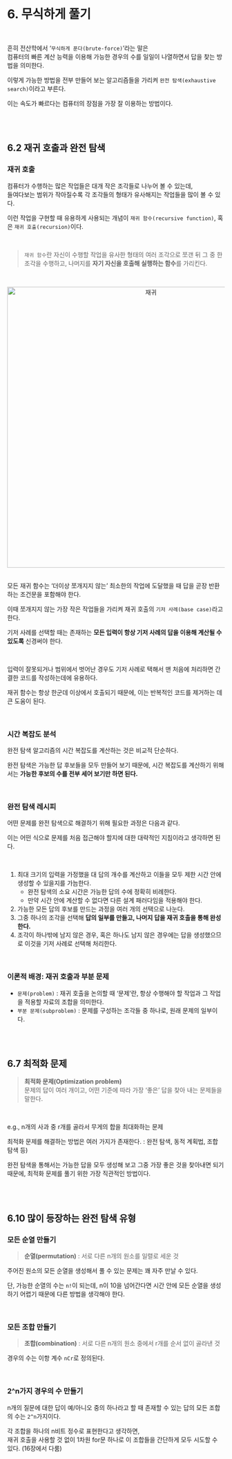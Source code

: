 # 6. 무식하게 풀기

<br/>

흔히 전산학에서 ‘`무식하게 푼다(brute-force)`’라는 말은  
컴퓨터의 빠른 계산 능력을 이용해 가능한 경우의 수를 일일이 나열하면서 답을 찾는 방법을 의미한다.

이렇게 가능한 방법을 전부 만들어 보는 알고리즘들을 가리켜 `완전 탐색(exhaustive search)`이라고 부른다.

이는 속도가 빠르다는 컴퓨터의 장점을 가장 잘 이용하는 방법이다.

<br/>
<br/>

## 6.2 재귀 호출과 완전 탐색

### 재귀 호출

컴퓨터가 수행하는 많은 작업들은 대개 작은 조각들로 나누어 볼 수 있는데,  
들여다보는 범위가 작아질수록 각 조각들의 형태가 유사해지는 작업들을 많이 볼 수 있다.

이런 작업을 구현할 때 유용하게 사용되는 개념이 `재귀 함수(recursive function)`, 혹은 `재귀 호출(recursion)`이다.

<br/>

> `재귀 함수`란 자신이 수행할 작업을 유사한 형태의 여러 조각으로 쪼갠 뒤 그 중 한 조각을 수행하고, 나머지를 **자기 자신을 호출해 실행하는 함수**를 가리킨다.

<br/>

<p align="center"><img width="650" alt="재귀" src="https://github.com/eunaJung01/Algorithmic-Problem-Solving-Strategies/assets/86337233/0759093c-5a19-4d45-b607-fdb6fe45320c">

<br/>
<br/>

모든 재귀 함수는 ‘더이상 쪼개지지 않는’ 최소한의 작업에 도달했을 때 답을 곧장 반환하는 조건문을 포함해야 한다.

이때 쪼개지지 않는 가장 작은 작업들을 가리켜 재귀 호출의 `기저 사례(base case)`라고 한다.

기저 사례를 선택할 때는 존재하는 **모든 입력이 항상 기저 사례의 답을 이용해 계산될 수 있도록** 신경써야 한다.

<br/>

입력이 잘못되거나 범위에서 벗어난 경우도 기저 사례로 택해서 맨 처음에 처리하면 간결한 코드를 작성하는데에 유용하다.

재귀 함수는 항상 한군데 이상에서 호출되기 때문에, 이는 반복적인 코드를 제거하는 데 큰 도움이 된다.

<br/>

### 시간 복잡도 분석

완전 탐색 알고리즘의 시간 복잡도를 계산하는 것은 비교적 단순하다.

완전 탐색은 가능한 답 후보들을 모두 만들어 보기 때문에, 시간 복잡도를 계산하기 위해서는 **가능한 후보의 수를 전부 세어 보기만 하면 된다.**

<br/>

### 완전 탐색 레시피

어떤 문제를 완전 탐색으로 해결하기 위해 필요한 과정은 다음과 같다.

이는 어떤 식으로 문제를 처음 접근해야 할지에 대한 대략적인 지침이라고 생각하면 된다.

<br/>

1. 최대 크기의 입력을 가정했을 대 답의 개수를 계산하고 이들을 모두 제한 시간 안에 생성할 수 있을지를 가늠한다.
    - 완전 탐색의 소요 시간은 가능한 답의 수에 정확히 비례한다.
    - 만약 시간 안에 계산할 수 없다면 다른 설계 패러다임을 적용해야 한다.
2. 가능한 모든 답의 후보를 만드는 과정을 여러 개의 선택으로 나눈다.
3. 그중 하나의 조각을 선택해 **답의 일부를 만들고, 나머지 답을 재귀 호출을 통해 완성한다.**
4. 조각이 하나밖에 남지 않은 경우, 혹은 하나도 남지 않은 경우에는 답을 생성했으므로 이것을 기저 사례로 선택해 처리한다.

<br/>

### 이론적 배경: 재귀 호출과 부분 문제

- `문제(problem)` : 재귀 호출을 논의할 때 ‘문제’란, 항상 수행해야 할 작업과 그 작업을 적용할 자료의 조합을 의미한다.
- `부분 문제(subproblem)` : 문제를 구성하는 조각들 중 하나로, 원래 문제의 일부이다.

<br/>
<br/>

## 6.7 최적화 문제

> **최적화 문제(Optimization problem)**  
> 문제의 답이 여러 개이고, 어떤 기준에 따라 가장 ‘좋은’ 답을 찾아 내는 문제들을 말한다.

<br/>

e.g., n개의 사과 중 r개를 골라서 무게의 합을 최대화하는 문제

최적화 문제를 해결하는 방법은 여러 가지가 존재한다. : 완전 탐색, 동적 계획법, 조합 탐색 등)

완전 탐색을 통해서는 가능한 답을 모두 생성해 보고 그중 가장 좋은 것을 찾아내면 되기 때문에, 최적화 문제를 풀기 위한 가장 직관적인 방법이다.

<br/>
<br/>

## 6.10 많이 등장하는 완전 탐색 유형

### 모든 순열 만들기

> **순열(permutation)** : 서로 다른 n개의 원소를 일렬로 세운 것

주어진 원소의 모든 순열을 생성해서 풀 수 있는 문제는 꽤 자주 만날 수 있다.

단, 가능한 순열의 수는 `n!`이 되는데, n이 10을 넘어간다면 시간 안에 모든 순열을 생성하기 어렵기 때문에 다른 방법을 생각해야 한다.

<br/>

### 모든 조합 만들기

> **조합(combination)** : 서로 다른 n개의 원소 중에서 r개를 순서 없이 골라낸 것

경우의 수는 이항 계수 `nCr`로 정의된다.

<br/>

### 2^n가지 경우의 수 만들기

n개의 질문에 대한 답이 예/아니오 중의 하나라고 할 때 존재할 수 있는 답의 모든 조합의 수는 `2^n`가지이다.

각 조합을 하나의 n비트 정수로 표현한다고 생각하면,  
재귀 호출을 사용할 것 없이 1차원 for문 하나로 이 조합들을 간단하게 모두 시도할 수 있다. (16장에서 다룸)
